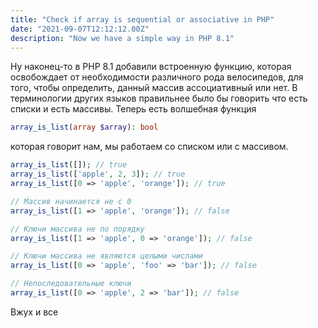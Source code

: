 ```yaml
---
title: "Check if array is sequential or associative in PHP"
date: "2021-09-07T12:12:12.00Z"
description: "Now we have a simple way in PHP 8.1"
---
```


Ну наконец-то в PHP 8.1 добавили встроенную функцию, которая освобождает от необходимости различного рода велосипедов, для того, чтобы определить, данный массив ассоциативный или нет. В терминологии других языков правильнее было бы говорить что есть списки и есть массивы.
Теперь есть волшебная функция

```php
array_is_list(array $array): bool
```

которая говорит нам, мы работаем со списком или с массивом.

```php
array_is_list([]); // true
array_is_list(['apple', 2, 3]); // true
array_is_list([0 => 'apple', 'orange']); // true

// Массив начинается не с 0
array_is_list([1 => 'apple', 'orange']); // false

// Ключи массива не по порядку
array_is_list([1 => 'apple', 0 => 'orange']); // false

// Ключи массива не являются целыми числами
array_is_list([0 => 'apple', 'foo' => 'bar']); // false

// Непоследовательные ключи
array_is_list([0 => 'apple', 2 => 'bar']); // false
```

Вжух и все
